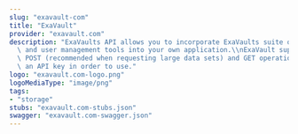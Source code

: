 ```yaml
---
slug: "exavault-com"
title: "ExaVault"
provider: "exavault.com"
description: "ExaVaults API allows you to incorporate ExaVaults suite of file transfer\
  \ and user management tools into your own application.\\nExaVault supports both\
  \ POST (recommended when requesting large data sets) and GET operations, and requires\
  \ an API key in order to use."
logo: "exavault.com-logo.png"
logoMediaType: "image/png"
tags:
- "storage"
stubs: "exavault.com-stubs.json"
swagger: "exavault.com-swagger.json"
---
```

